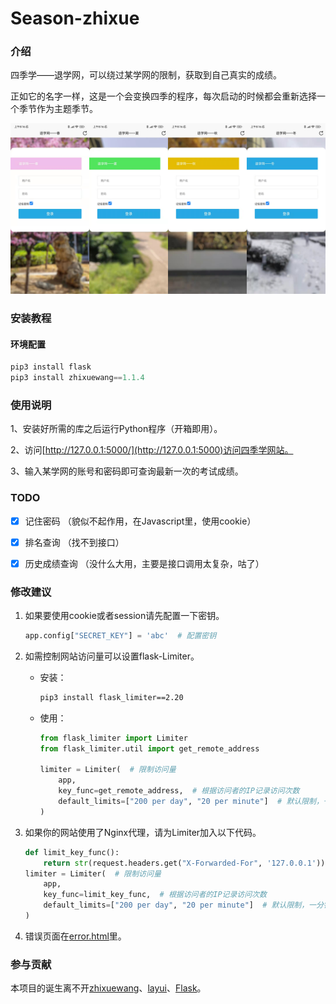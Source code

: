 # Season-zhixue

### 介绍
四季学——退学网，可以绕过某学网的限制，获取到自己真实的成绩。

正如它的名字一样，这是一个会变换四季的程序，每次启动的时候都会重新选择一个季节作为主题季节。

![show](static\images\show.jpg)

### 安装教程
#### 环境配置

```python
pip3 install flask
pip3 install zhixuewang==1.1.4
```


### 使用说明

1、安装好所需的库之后运行Python程序（开箱即用）。

2、访问[http://127.0.0.1:5000/](http://127.0.0.1:5000)访问四季学网站。

3、输入某学网的账号和密码即可查询最新一次的考试成绩。


### TODO

- [x] 记住密码
（貌似不起作用，在Javascript里，使用cookie）
- [x] 排名查询
（找不到接口）
- [x] 历史成绩查询
（没什么大用，主要是接口调用太复杂，咕了）


### 修改建议

1. 如果要使用cookie或者session请先配置一下密钥。

   ```python
   app.config["SECRET_KEY"] = 'abc'  # 配置密钥
   ```

2. 如需控制网站访问量可以设置flask-Limiter。

   - 安装：

     ```bash
     pip3 install flask_limiter==2.20
     ```

   - 使用：

     ```python
     from flask_limiter import Limiter
     from flask_limiter.util import get_remote_address
     
     limiter = Limiter(  # 限制访问量
         app,
         key_func=get_remote_address,  # 根据访问者的IP记录访问次数
         default_limits=["200 per day", "20 per minute"]  # 默认限制，一分钟最多访问20次
     )
     ```

2. 如果你的网站使用了Nginx代理，请为Limiter加入以下代码。

   ```python
   def limit_key_func():
       return str(request.headers.get("X-Forwarded-For", '127.0.0.1'))
   limiter = Limiter(  # 限制访问量
       app,
       key_func=limit_key_func,  # 根据访问者的IP记录访问次数
       default_limits=["200 per day", "20 per minute"]  # 默认限制，一分钟最多访问20次
   )
   ```

2. 错误页面在[error.html](templates/error.html)里。

### 参与贡献

本项目的诞生离不开[zhixuewang](https://github.com/anwenhu/zhixuewang-python)、[layui](https://gitee.com/sentsin/layui)、[Flask](https://github.com/pallets/flask)。

